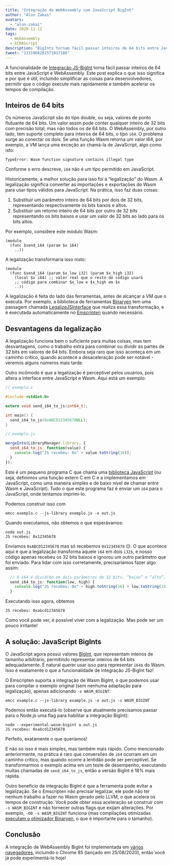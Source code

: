 ```yaml
---
title: "Integração do WebAssembly com JavaScript BigInt"
author: "Alon Zakai"
avatars:
  - "alon-zakai"
date: 2020-11-12
tags:
  - WebAssembly
  - ECMAScript
description: "BigInts tornam fácil passar inteiros de 64 bits entre JavaScript e WebAssembly. Este post explica o que isso significa e por que é útil, incluindo simplificar as coisas para desenvolvedores, permitir que o código execute mais rapidamente e também acelerar os tempos de compilação."
tweet: "1331966281571037186"
---
```

A funcionalidade de [Integração JS-BigInt](https://github.com/WebAssembly/JS-BigInt-integration) torna fácil passar inteiros de 64 bits entre JavaScript e WebAssembly. Este post explica o que isso significa e por que é útil, incluindo simplificar as coisas para desenvolvedores, permitir que o código execute mais rapidamente e também acelerar os tempos de compilação.

<!--truncate-->
## Inteiros de 64 bits

Os números JavaScript são do tipo double, ou seja, valores de ponto flutuante de 64 bits. Um valor assim pode conter qualquer inteiro de 32 bits com precisão total, mas não todos os de 64 bits. O WebAssembly, por outro lado, tem suporte completo para inteiros de 64 bits, o tipo `i64`. O problema surge ao conectar os dois: Se uma função Wasm retorna um valor i64, por exemplo, a VM lança uma exceção ao chamá-la de JavaScript, algo como isto:

```
TypeError: Wasm function signature contains illegal type
```

Conforme o erro descreve, `i64` não é um tipo permitido em JavaScript.

Historicamente, a melhor solução para isso foi a “legalização” do Wasm. A legalização significa converter as importações e exportações do Wasm para usar tipos válidos para JavaScript. Na prática, isso faz duas coisas:

1. Substituir um parâmetro inteiro de 64 bits por dois de 32 bits, representando respectivamente os bits baixos e altos.
2. Substituir um retorno inteiro de 64 bits por outro de 32 bits representando os bits baixos e usar um valor de 32 bits ao lado para os bits altos.

Por exemplo, considere este módulo Wasm:

```wasm
(module
  (func $send_i64 (param $x i64)
    ..))
```

A legalização transformaria isso nisto:

```wasm
(module
  (func $send_i64 (param $x_low i32) (param $x_high i32)
    (local $x i64) ;; valor real que o resto do código usará
    ;; código para combinar $x_low e $x_high em $x
    ..))
```

A legalização é feita do lado das ferramentas, antes de alcançar a VM que o executa. Por exemplo, a biblioteca de ferramentas [Binaryen](https://github.com/WebAssembly/binaryen) tem uma passagem chamada [LegalizeJSInterface](https://github.com/WebAssembly/binaryen/blob/fd7e53fe0ae99bd27179cb35d537e4ce5ec1fe11/src/passes/LegalizeJSInterface.cpp) que realiza essa transformação, e é executada automaticamente no [Emscripten](https://emscripten.org/) quando necessário.

## Desvantagens da legalização

A legalização funciona bem o suficiente para muitas coisas, mas tem desvantagens, como o trabalho extra para combinar ou dividir as partes de 32 bits em valores de 64 bits. Embora seja raro que isso aconteça em um caminho crítico, quando acontece a desaceleração pode ser notável - veremos alguns números mais tarde.

Outro incômodo é que a legalização é perceptível pelos usuários, pois altera a interface entre JavaScript e Wasm. Aqui está um exemplo:

```c
// exemplo.c

#include <stdint.h>

extern void send_i64_to_js(int64_t);

int main() {
  send_i64_to_js(0xABCD12345678ULL);
}
```

```javascript
// exemplo.js

mergeInto(LibraryManager.library, {
  send_i64_to_js: function(value) {
    console.log("JS recebeu: 0x" + value.toString(16));
  }
});
```

Este é um pequeno programa C que chama uma [biblioteca JavaScript](https://emscripten.org/docs/porting/connecting_cpp_and_javascript/Interacting-with-code.html#implement-c-in-javascript) (ou seja, definimos uma função extern C em C e a implementamos em JavaScript, como uma maneira simples e de baixo nível de chamar entre Wasm e JavaScript). Tudo o que este programa faz é enviar um `i64` para o JavaScript, onde tentamos imprimi-lo.

Podemos construir isso com

```
emcc exemplo.c --js-library exemplo.js -o out.js
```

Quando executamos, não obtemos o que esperávamos:

```
node out.js
JS recebeu: 0x12345678
```

Enviamos `0xABCD12345678` mas só recebemos `0x12345678` 😔. O que acontece aqui é que a legalização transforma aquele `i64` em dois `i32`s, e nosso código apenas recebeu os 32 bits baixos e ignorou um outro parâmetro que foi enviado. Para lidar com isso corretamente, precisaríamos fazer algo assim:

```javascript
  // O i64 é dividido em dois parâmetros de 32 bits, “baixo” e “alto”.
  send_i64_to_js: function(low, high) {
    console.log("JS recebeu: 0x" + high.toString(16) + low.toString(16));
  }
```

Executando isso agora, obtemos

```
JS recebeu: 0xabcd12345678
```

Como você pode ver, é possível viver com a legalização. Mas pode ser um pouco irritante!

## A solução: JavaScript BigInts

O JavaScript agora possui valores [BigInt](/features/bigint), que representam inteiros de tamanho arbitrário, permitindo representar inteiros de 64 bits adequadamente. É natural querer usar isso para representar `i64`s do Wasm. Isso é exatamente o que a funcionalidade de integração JS-BigInt faz!

O Emscripten suporta a integração de Wasm BigInt, o que podemos usar para compilar o exemplo original (sem nenhuma adaptação para legalização), apenas adicionando `-s WASM_BIGINT`:

```
emcc example.c --js-library example.js -o out.js -s WASM_BIGINT
```

Podemos então executá-lo (observe que atualmente precisamos passar para o Node.js uma flag para habilitar a integração BigInt):

```
node --experimental-wasm-bigint a.out.js
JS recebeu: 0xabcd12345678
```

Perfeito, exatamente o que queríamos!

E não só isso é mais simples, mas também mais rápido. Como mencionado anteriormente, na prática é raro que conversões de `i64` ocorram em um caminho crítico, mas quando ocorre a lentidão pode ser perceptível. Se transformarmos o exemplo acima em um teste de desempenho, executando muitas chamadas de `send_i64_to_js`, então a versão BigInt é 18% mais rápida.

Outro benefício da integração BigInt é que a ferramenta pode evitar a legalização. Se o Emscripten não precisar legalizar, ele pode não ter nenhum trabalho a fazer no Wasm gerado pelo LLVM, o que acelera os tempos de construção. Você pode obter essa aceleração se construir com `-s WASM_BIGINT` e não fornecer outras flags que exijam alterações. Por exemplo, `-O0 -s WASM_BIGINT` funciona (mas compilações otimizadas [executam o otimizador Binaryen](https://emscripten.org/docs/optimizing/Optimizing-Code.html#link-times), o que é importante para o tamanho).

## Conclusão

A integração de WebAssembly BigInt foi implementada em [vários navegadores](https://webassembly.org/roadmap/), incluindo o Chrome 85 (lançado em 25/08/2020), então você já pode experimentá-lo hoje!
